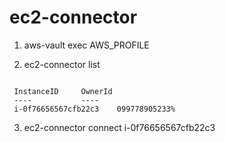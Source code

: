 # ec2-connector

1. aws-vault exec AWS_PROFILE

2. ec2-connector list 

```shell

 InstanceID		OwnerId
 ----			----
 i-0f76656567cfb22c3	099778905233%
 ```
3. ec2-connector connect i-0f76656567cfb22c3
